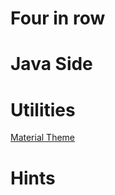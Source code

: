 # Four in row
# Java Side


# Utilities

[Material Theme](https://plugins.jetbrains.com/plugin/8006-material-theme-ui)

# Hints
